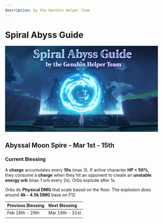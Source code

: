 ```yaml
---
description: by the Genshin Helper Team
---
```


# Spiral Abyss Guide



![](.gitbook/assets/spiral_abyss_guide_banner.jpg)

## Abyssal Moon Spire - Mar 1st - 15th

### Current Blessing

A **charge** accumulates every **10s** \(max 3\). If active character **HP &lt; 50%**, they consume a **charge** when they hit an opponent to create an **unstable energy orb** \(max 1 orb every 2s\). Orbs explode after 1s.

Orbs do **Physical DMG** that scale based on the floor. The explosion does around **4k - 4.5k DMG** base on F12

| Previous Blessing | Next Blessing |
| :--- | :--- |
| Feb 16th - 28th | Mar 16th - 31st |
|  |  |



